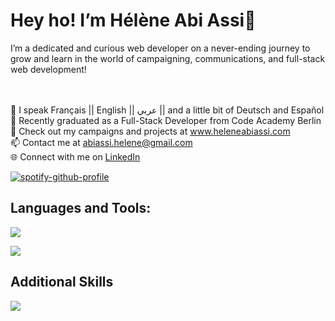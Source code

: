 <h1>Hey ho! I’m Hélène Abi Assi👋</h1>
I’m a dedicated and curious web developer on a never-ending journey to grow and learn in the world of campaigning, communications, and full-stack web development!

</br></br>
💬 I speak Français || English || عربي || and a little bit of Deutsch and Español</br>
🏢 Recently graduated as a Full-Stack Developer from Code Academy Berlin 
 </br>
👀 Check out my campaigns and projects at www.heleneabiassi.com</br>
📫 Contact me at abiassi.helene@gmail.com</br>
🌐 Connect with me on <a href="https://www.linkedin.com/in/heleneabiassi">LinkedIn</a></br>

[![spotify-github-profile](https://spotify-github-profile.vercel.app/api/view?uid=31h7s6lexjjjec6bg6q3kcoprgqi&cover_image=true&theme=natemoo-re&show_offline=false&background_color=121212&interchange=false&bar_color=53b14f&bar_color_cover=false)](https://github.com/kittinan/spotify-github-profile)


<h2>Languages and Tools:</h2>
<p >
    <img src="https://skillicons.dev/icons?i=git,github,vscode,css,html,js,ts,netlify,postman,react,nextjs" /></p>
<p > <img src="https://skillicons.dev/icons?i==,graphql,figma,bootstrap,tailwind,mongodb,apollo,firebase,nodejs,express,jest,vitest" />
</p>
<h2>Additional Skills</h2>
<p >
    <img src="https://skillicons.dev/icons?i=ai,ps,pr,wordpress" /></p>
